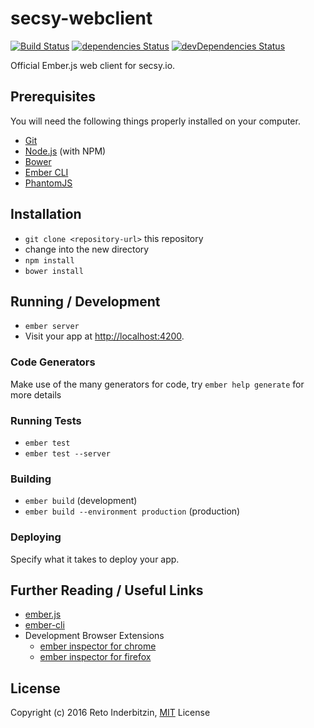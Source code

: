 # secsy-webclient

[![Build Status](https://travis-ci.org/indr/secsy-webclient.svg?branch=master)](https://travis-ci.org/indr/secsy-webclient)
[![dependencies Status](https://david-dm.org/indr/secsy-webclient/status.svg)](https://david-dm.org/indr/secsy-webclient)
[![devDependencies Status](https://david-dm.org/indr/secsy-webclient/dev-status.svg)](https://david-dm.org/indr/secsy-webclient?type=dev)

Official Ember.js web client for secsy.io.

## Prerequisites

You will need the following things properly installed on your computer.

* [Git](http://git-scm.com/)
* [Node.js](http://nodejs.org/) (with NPM)
* [Bower](http://bower.io/)
* [Ember CLI](http://ember-cli.com/)
* [PhantomJS](http://phantomjs.org/)

## Installation

* `git clone <repository-url>` this repository
* change into the new directory
* `npm install`
* `bower install`

## Running / Development

* `ember server`
* Visit your app at [http://localhost:4200](http://localhost:4200).

### Code Generators

Make use of the many generators for code, try `ember help generate` for more details

### Running Tests

* `ember test`
* `ember test --server`

### Building

* `ember build` (development)
* `ember build --environment production` (production)

### Deploying

Specify what it takes to deploy your app.

## Further Reading / Useful Links

* [ember.js](http://emberjs.com/)
* [ember-cli](http://ember-cli.com/)
* Development Browser Extensions
  * [ember inspector for chrome](https://chrome.google.com/webstore/detail/ember-inspector/bmdblncegkenkacieihfhpjfppoconhi)
  * [ember inspector for firefox](https://addons.mozilla.org/en-US/firefox/addon/ember-inspector/)

## License

Copyright (c) 2016 Reto Inderbitzin, [MIT](LICENSE.md) License
